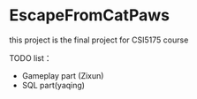 # EscapeFromCatPaws
 this project is the final project for CSI5175 course
 
 TODO list：
 
 - Gameplay part (Zixun)
 - SQL part(yaqing)
